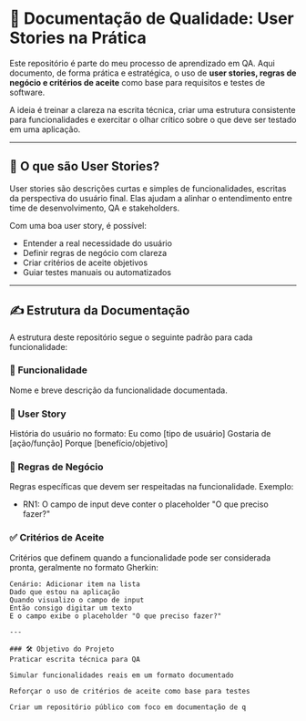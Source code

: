 # 🧾 Documentação de Qualidade: User Stories na Prática

Este repositório é parte do meu processo de aprendizado em QA. Aqui documento, de forma prática e estratégica, o uso de **user stories, regras de negócio e critérios de aceite** como base para requisitos e testes de software.

A ideia é treinar a clareza na escrita técnica, criar uma estrutura consistente para funcionalidades e exercitar o olhar crítico sobre o que deve ser testado em uma aplicação.

---

## 🧠 O que são User Stories?

User stories são descrições curtas e simples de funcionalidades, escritas da perspectiva do usuário final. Elas ajudam a alinhar o entendimento entre time de desenvolvimento, QA e stakeholders.

Com uma boa user story, é possível:
- Entender a real necessidade do usuário
- Definir regras de negócio com clareza
- Criar critérios de aceite objetivos
- Guiar testes manuais ou automatizados

---

## ✍️ Estrutura da Documentação

A estrutura deste repositório segue o seguinte padrão para cada funcionalidade:

### 🧩 Funcionalidade

Nome e breve descrição da funcionalidade documentada.

### 📝 User Story

História do usuário no formato:
Eu como [tipo de usuário]
Gostaria de [ação/função]
Porque [benefício/objetivo]


### 📌 Regras de Negócio

Regras específicas que devem ser respeitadas na funcionalidade. Exemplo:
- RN1: O campo de input deve conter o placeholder "O que preciso fazer?"

### ✅ Critérios de Aceite

Critérios que definem quando a funcionalidade pode ser considerada pronta, geralmente no formato Gherkin:
```gherkin
Cenário: Adicionar item na lista
Dado que estou na aplicação
Quando visualizo o campo de input
Então consigo digitar um texto
E o campo exibe o placeholder "O que preciso fazer?"

---

### 🛠️ Objetivo do Projeto
Praticar escrita técnica para QA

Simular funcionalidades reais em um formato documentado

Reforçar o uso de critérios de aceite como base para testes

Criar um repositório público com foco em documentação de q



